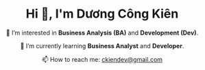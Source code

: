 <!DOCTYPE html>
<html lang="en">
<head>
    <meta charset="UTF-8">
    <meta name="viewport" content="width=device-width, initial-scale=1.0">
    <link rel="stylesheet" href="https://cdnjs.cloudflare.com/ajax/libs/font-awesome/6.0.0-beta3/css/all.min.css">
</head>
<body>

<div class="container">
    <h1 align="center">Hi 👋, I'm Dương Công Kiên</h1>
    <div align="center">
    <p>👀 I’m interested in <strong>Business Analysis (BA)</strong> and <strong>Development (Dev)</strong>.</p>
    <p>🌱 I’m currently learning <strong>Business Analyst</strong> and <strong>Developer</strong>.</p>
    <div class="contact">
        <p>📫 How to reach me: <a href="mailto:ckiendev@gmail.com">ckiendev@gmail.com</a></p>
    </div>
    </div>
<!--     <hr/> -->
<!--    <h2 align="center">⚒️ Languages-Frameworks-Tools ⚒️</h2> -->
<!-- <br/> -->
<!-- <div align="center">
<!--      <img src="https://github-readme-stats.vercel.app/api/top-langs/?username=Kine-code&theme=dark&hide_border=false&include_all_commits=false&count_private=false&layout=compact" alt="Top Languages" /> -->
<!--     <img src="https://skillicons.dev/icons?i=php,laravel,mysql,figma,javascript,bootstrap,html,css,github" />
    <img src="https://skillicons.dev/icons?i=java,c,firebase,mongodb,python,flask,vscode,git" />
    <br> -->
<!-- </div> --> 
<!--     <hr/>
    <div align="center">
      <h2>🐍 My Contributions 🐍</h2>
      <img alt="snake eating my contributions" src="https://github.com/Kine-code/Kine-code/blob/output/github-contribution-grid-snake-dark.svg" />
      <br/><br/><br/>
    </div> -->
</div>
</body>
</html>



